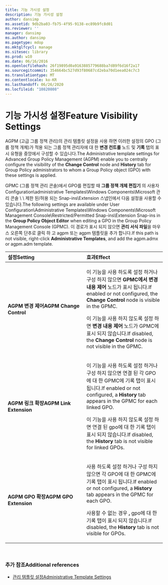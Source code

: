 ```yaml
---
title: 기능 가시성 설정
description: 기능 가시성 설정
author: dansimp
ms.assetid: 9db2ba03-fb75-4f95-9138-ec89b9fc8d01
ms.reviewer: ''
manager: dansimp
ms.author: dansimp
ms.pagetype: mdop
ms.mktglfcycl: manage
ms.sitesec: library
ms.prod: w10
ms.date: 06/16/2016
ms.openlocfilehash: 26f19895d0a9163885779688ba7d89f6d16f2a17
ms.sourcegitcommit: 354664bc527d93f80687cd2eba70d1eea024c7c3
ms.translationtype: MT
ms.contentlocale: ko-KR
ms.lasthandoff: 06/26/2020
ms.locfileid: "10820808"
---
```

# <span data-ttu-id="b7f53-103">기능 가시성 설정</span><span class="sxs-lookup"><span data-stu-id="b7f53-103">Feature Visibility Settings</span></span>


<span data-ttu-id="b7f53-104">AGPM (고급 그룹 정책 관리)의 관리 템플릿 설정을 사용 하면 이러한 설정의 GPO (그룹 정책 개체)가 적용 되는 그룹 정책 관리자에 대 한 **변경 컨트롤** 노드 및 **기록** 탭의 표시 유형을 중앙에서 구성할 수 있습니다.</span><span class="sxs-lookup"><span data-stu-id="b7f53-104">The Administrative template settings for Advanced Group Policy Management (AGPM) enable you to centrally configure the visibility of the **Change Control** node and **History** tab for Group Policy administrators to whom a Group Policy object (GPO) with these settings is applied.</span></span>

<span data-ttu-id="b7f53-105">GPMC (그룹 정책 관리 콘솔)에서 GPO를 편집할 때 **그룹 정책 개체 편집기** 의 사용자 Configuration\\administrative Templates\\Windows Components\\Microsoft 관리 콘솔 \ \ 제한 된/허용 되는 Snap-ins\\Extension 스냅인에서 다음 설정을 사용할 수 있습니다.</span><span class="sxs-lookup"><span data-stu-id="b7f53-105">The following settings are available under User Configuration\\Administrative Templates\\Windows Components\\Microsoft Management Console\\Restricted/Permitted Snap-ins\\Extension Snap-ins in the **Group Policy Object Editor** when editing a GPO in the Group Policy Management Console (GPMC).</span></span> <span data-ttu-id="b7f53-106">이 경로가 표시 되지 않으면 **관리 서식 파일**을 마우스 오른쪽 단추로 클릭 하 고 agpm 또는 agpm 템플릿을 추가 합니다.</span><span class="sxs-lookup"><span data-stu-id="b7f53-106">If this path is not visible, right-click **Administrative Templates**, and add the agpm.admx or agpm.adm template.</span></span>

<table>
<colgroup>
<col width="50%" />
<col width="50%" />
</colgroup>
<thead>
<tr class="header">
<th align="left"><span data-ttu-id="b7f53-107">설정</span><span class="sxs-lookup"><span data-stu-id="b7f53-107">Setting</span></span></th>
<th align="left"><span data-ttu-id="b7f53-108">효과</span><span class="sxs-lookup"><span data-stu-id="b7f53-108">Effect</span></span></th>
</tr>
</thead>
<tbody>
<tr class="odd">
<td align="left"><p><strong><span data-ttu-id="b7f53-109">AGPM 변경 제어</span><span class="sxs-lookup"><span data-stu-id="b7f53-109">AGPM Change Control</span></span></strong></p></td>
<td align="left"><p><span data-ttu-id="b7f53-110">이 기능을 사용 하도록 설정 하거나 구성 하지 않으면 <strong> GPMC에서 변경 내용 제어 </strong> 노드가 표시 됩니다.</span><span class="sxs-lookup"><span data-stu-id="b7f53-110">If enabled or not configured, the <strong>Change Control</strong> node is visible in the GPMC.</span></span></p>
<p><span data-ttu-id="b7f53-111">이 기능을 사용 하지 않도록 설정 하면 <strong> 변경 내용 제어 </strong> 노드가 GPMC에 표시 되지 않습니다.</span><span class="sxs-lookup"><span data-stu-id="b7f53-111">If disabled, the <strong>Change Control</strong> node is not visible in the GPMC.</span></span></p></td>
</tr>
<tr class="even">
<td align="left"><p><strong><span data-ttu-id="b7f53-112">AGPM 링크 확장</span><span class="sxs-lookup"><span data-stu-id="b7f53-112">AGPM Link Extension</span></span></strong></p></td>
<td align="left"><p><span data-ttu-id="b7f53-113">이 기능을 사용 하도록 설정 하거나 구성 하지 않으면 <strong> </strong> 연결 된 각 GPO에 대 한 GPMC에 기록 탭이 표시 됩니다.</span><span class="sxs-lookup"><span data-stu-id="b7f53-113">If enabled or not configured, a <strong>History</strong> tab appears in the GPMC for each linked GPO.</span></span></p>
<p><span data-ttu-id="b7f53-114">이 기능을 사용 하지 않도록 설정 하면 <strong> </strong> 연결 된 gpo에 대 한 기록 탭이 표시 되지 않습니다.</span><span class="sxs-lookup"><span data-stu-id="b7f53-114">If disabled, the <strong>History</strong> tab is not visible for linked GPOs.</span></span></p></td>
</tr>
<tr class="odd">
<td align="left"><p><strong><span data-ttu-id="b7f53-115">AGPM GPO 확장</span><span class="sxs-lookup"><span data-stu-id="b7f53-115">AGPM GPO Extension</span></span></strong></p></td>
<td align="left"><p><span data-ttu-id="b7f53-116">사용 하도록 설정 하거나 구성 하지 않으면 <strong> </strong> 각 GPO에 대 한 GPMC에 기록 탭이 표시 됩니다.</span><span class="sxs-lookup"><span data-stu-id="b7f53-116">If enabled or not configured, a <strong>History</strong> tab appears in the GPMC for each GPO.</span></span></p>
<p><span data-ttu-id="b7f53-117">사용할 수 없는 경우 <strong> , </strong> gpo에 대 한 기록 탭이 표시 되지 않습니다.</span><span class="sxs-lookup"><span data-stu-id="b7f53-117">If disabled, the <strong>History</strong> tab is not visible for GPOs.</span></span></p></td>
</tr>
</tbody>
</table>

 

### <span data-ttu-id="b7f53-118">추가 참조</span><span class="sxs-lookup"><span data-stu-id="b7f53-118">Additional references</span></span>

-   [<span data-ttu-id="b7f53-119">관리 템플릿 설정</span><span class="sxs-lookup"><span data-stu-id="b7f53-119">Administrative Template Settings</span></span>](administrative-template-settings.md)

 

 





